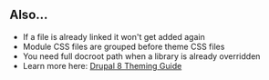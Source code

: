 ##  Also...

<ul class="list--biggy">
  <li class="fragment">If a file is already linked it won't get added again</li>
  <li class="fragment">Module CSS files are grouped before theme CSS files</li>
  <li class="fragment">You need full docroot path when a library is already overridden</li>
  <li class="fragment">Learn more here: <a href="https://www.drupal.org/docs/8/theming-drupal-8/adding-stylesheets-css-and-javascript-js-to-a-drupal-8-theme">Drupal 8 Theming Guide</a></li>
</ul>
